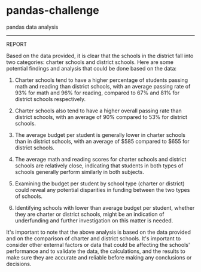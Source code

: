# pandas-challenge
pandas data analysis
************************************
REPORT

Based on the data provided, it is clear that the schools in the district fall into two categories: charter schools and district schools. Here are some potential findings and analysis that could be done based on the data:

1. Charter schools tend to have a higher percentage of students passing math and reading than district schools, with an average passing rate of 93% for math and 96% for reading, compared to 67% and 81% for district schools respectively.

2. Charter schools also tend to have a higher overall passing rate than district schools, with an average of 90% compared to 53% for district schools.

3. The average budget per student is generally lower in charter schools than in district schools, with an average of $585 compared to $655 for district schools.

4. The average math and reading scores for charter schools and district schools are relatively close, indicating that students in both types of schools generally perform similarly in both subjects.
5. Examining the budget per student by school type (charter or district) could reveal any potential disparities in funding between the two types of schools.
6. Identifying schools with lower than average budget per student, whether they are charter or district schools, might be an indication of underfunding and further investigation on this matter is needed.

It's important to note that the above analysis is based on the data provided and on the comparison of charter and district schools. It's important to consider other external factors or data that could be affecting the schools' performance and to validate the data, the calculations, and the results to make sure they are accurate and reliable before making any conclusions or decisions.

